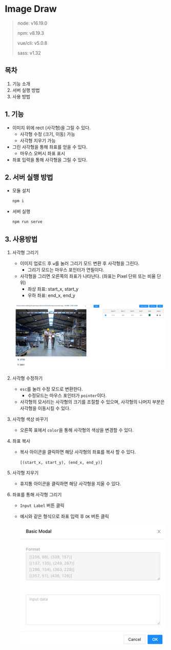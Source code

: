 # Image Draw

> node: v16.19.0
>
> npm: v8.19.3
>
> vue/cli: v5.0.8
>
> sass: v1.32

## 목차

1. 기능 소개
2. 서버 실행 방법
3. 사용 방법

## 1. 기능

- 이미지 위에 rect (사각형)을 그릴 수 있다.
  - 사각형 수정 (크기, 이동) 가능
  - 사각형 지우기 가능
- 그린 사각형을 통해 좌표를 얻을 수 있다.
  - 마우스 오버시 좌표 표시
- 좌표 입력을 통해 사각형을 그릴 수 있다.

## 2. 서버 실행 방법

- 모듈 설치

  ```bash
  npm i
  ```

- 서버 실행

  ```bash
  npm run serve
  ```

## 3. 사용방법

1. 사각형 그리기

   - 이미지 업로드 후 `w`를 눌러 그리기 모드 변환 후 사각형을 그린다.
     - 그리기 모드는 마우스 포인터가 연필이다.
   - 사각형을 그리면 오른쪽의 좌표가 나타난다. (좌표는 Pixel 단위 또는 비율 단위)
     - 좌상 좌표: start_x, start_y
     - 우하 좌표: end_x, end_y

   ![image-20230803165700945](README.assets/image-20230803165700945.png)

2. 사각형 수정하기

   - `esc`를 눌러 수정 모드로 변환한다.
     - 수정모드는 마우스 포인터가 `pointer`이다.
   - 사각형의 모서리는 사각형의 크기를 조절할 수 있으며, 사각형의 나머지 부분은 사각형을 이동시킬 수 있다.

3. 사각형 색상 바꾸기

   - 오른쪽 표에서 `color`을 통해 사각형의 색상을 변경할 수 있다.

4. 좌표 복사

   - 복사 아이콘을 클릭하면 해당 사각형의 좌표를 복사 할 수 있다.

     `[(start_x, start_y), (end_x, end_y)]`

5. 사각형 지우기

   - 휴지통 아이콘을 클릭하면 해당 사각형을 지울 수 있다.

6. 좌표를 통해 사각형 그리기

   - `Input Label` 버튼 클릭

   - 예시와 같은 형식으로 좌표 입력 후 `OK` 버튼 클릭

     ![image-20230803170437328](README.assets/image-20230803170437328.png)

